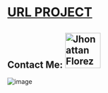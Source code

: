 # [URL PROJECT](https://jhonatan2022.github.io/Aprendiendo-React/) 

## Contact Me: <a href="mailto:florezj328@gmail.com"> <img src="https://img.shields.io/badge/Gmail-red?style=for-the-badge&logo=gmail&logoColor=white" width="80px" alt="Jhonattan Florez"/> </a>

![image](https://user-images.githubusercontent.com/101368711/232244708-de6a3192-cc94-47ef-a66a-3f6c0b9ad627.png)
